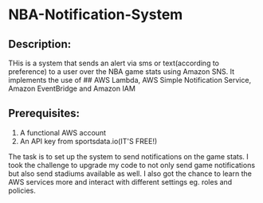 # NBA-Notification-System
## Description:
THis is a system that sends an alert via sms or text(according to preference) to a user over the NBA game stats using Amazon SNS.
It implements the use of ## AWS Lambda, AWS Simple Notification Service, Amazon EventBridge and Amazon IAM 

## Prerequisites:
1. A functional AWS account
2. An API key from sportsdata.io(IT'S FREE!)

The task is to set up the system to send notifications on the game stats. I took the challenge to upgrade my code to not only send game notifications but also send stadiums available as well. 
I also got the chance to learn the AWS services more and interact with different settings eg. roles and policies. 

